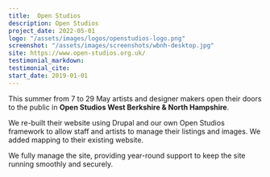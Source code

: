 ```yaml
---
title:  Open Studios
description: Open Studios
project_date: 2022-05-01
logo: "/assets/images/logos/openstudios-logo.png"
screenshot: "/assets/images/screenshots/wbnh-desktop.jpg"
site: https://www.open-studios.org.uk/
testimonial_markdown: 
testimonial_cite: 
start_date: 2019-01-01
---
```


This summer from 7 to 29 May artists and designer makers open their doors to the public in **Open Studios West Berkshire &amp; North Hampshire**.

We re-built their website using Drupal and our own Open Studios framework to allow staff and artists to manage their listings and images. We added mapping to their existing website.  

We fully manage the site, providing year-round support to keep the site running smoothly and securely.  
